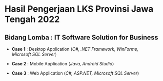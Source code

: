 # Hasil Pengerjaan LKS Provinsi Jawa Tengah 2022
## Bidang Lomba : IT Software Solution for Business


- **Case 1** : Desktop Application (*C#, .NET Framework, WinForms, Microsoft SQL Server*)

- **Case 2** : Mobile Application (*Java, Android Studio*)

- **Case 3** : Web Application (*C#, ASP.NET, Microsoft SQL Server*)

